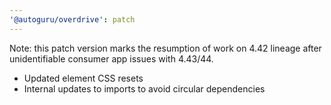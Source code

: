 ```yaml
---
'@autoguru/overdrive': patch
---
```


Note: this patch version marks the resumption of work on 4.42 lineage after
unidentifiable consumer app issues with 4.43/44.

- Updated element CSS resets
- Internal updates to imports to avoid circular dependencies
